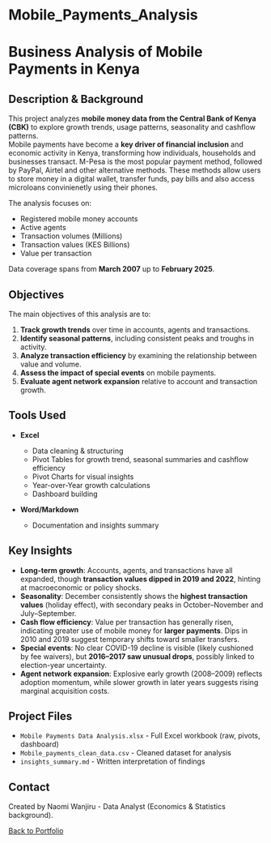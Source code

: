 # Mobile_Payments_Analysis
# Business Analysis of Mobile Payments in Kenya

## Description & Background
This project analyzes **mobile money data from the Central Bank of Kenya (CBK)** to explore growth trends, usage patterns, seasonality and cashflow patterns.  
Mobile payments have become a **key driver of financial inclusion** and economic activity in Kenya, transforming how individuals, households and businesses transact.
M-Pesa is the most popular payment method, followed by PayPal, Airtel and other alternative methods. These methods allow users to store money in a digital wallet, transfer funds, pay bills and also access microloans convinienetly using their phones.


The analysis focuses on:
- Registered mobile money accounts  
- Active agents  
- Transaction volumes (Millions)  
- Transaction values (KES Billions)
- Value per transaction 

Data coverage spans from **March 2007** up to **February 2025**.


## Objectives
The main objectives of this analysis are to:
1. **Track growth trends** over time in accounts, agents and transactions.  
2. **Identify seasonal patterns**, including consistent peaks and troughs in activity.  
3. **Analyze transaction efficiency** by examining the relationship between value and volume.  
4. **Assess the impact of special events** on mobile payments.  
5. **Evaluate agent network expansion** relative to account and transaction growth.  


## Tools Used
- **Excel**  
  - Data cleaning & structuring  
  - Pivot Tables for growth trend, seasonal summaries and cashflow efficiency  
  - Pivot Charts for visual insights  
  - Year-over-Year growth calculations   
  - Dashboard building  

- **Word/Markdown**  
  - Documentation and insights summary  


## Key Insights
- **Long-term growth**: Accounts, agents, and transactions have all expanded, though **transaction values dipped in 2019 and 2022**, hinting at macroeconomic or policy shocks.  
- **Seasonality**: December consistently shows the **highest transaction values** (holiday effect), with secondary peaks in October–November and July–September.  
- **Cash flow efficiency**: Value per transaction has generally risen, indicating greater use of mobile money for **larger payments**. Dips in 2010 and 2019 suggest temporary shifts toward smaller transfers.  
- **Special events**: No clear COVID-19 decline is visible (likely cushioned by fee waivers), but **2016–2017 saw unusual drops**, possibly linked to election-year uncertainty.  
- **Agent network expansion**: Explosive early growth (2008–2009) reflects adoption momentum, while slower growth in later years suggests rising marginal acquisition costs.  


## Project Files
- `Mobile Payments Data Analysis.xlsx` - Full Excel workbook (raw, pivots, dashboard) 
- `Mobile_payments_clean_data.csv` - Cleaned dataset for analysis  
- `insights_summary.md` - Written interpretation of findings  


## Contact
Created by Naomi Wanjiru - Data Analyst (Economics & Statistics background).

[Back to Portfolio](https://github.com/N-Shelmith/Data_Analysis_Portfolio.git)

